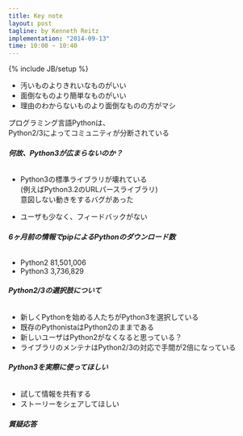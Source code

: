 ```yaml
---
title: Key note
layout: post
tagline: by Kenneth Reitz
implementation: "2014-09-13"
time: 10:00 ~ 10:40
---
```


{% include JB/setup %}

* 汚いものよりきれいなものがいい
* 面倒なものより簡単なものがいい
* 理由のわからないものより面倒なものの方がマシ

プログラミング言語Pythonは、  
Python2/3によってコミュニティが分断されている  

###### **何故、Python3が広まらないのか？**

* Python3の標準ライブラリが壊れている  
(例えばPython3.2のURLパースライブラリ)  
意図しない動きをするバグがあった  

* ユーザも少なく、フィードバックがない

###### **6ヶ月前の情報でpipによるPythonのダウンロード数**

* Python2 81,501,006
* Python3 3,736,829

###### **Python2/3の選択肢について**

* 新しくPythonを始める人たちがPython3を選択している
* 既存のPythonistaはPython2のままである
* 新しいユーザはPython2がなくなると思っている？
* ライブラリのメンテナはPython2/3の対応で手間が2倍になっている

###### **Python3を実際に使ってほしい**

* 試して情報を共有する
* ストーリーをシェアしてほしい

###### **質疑応答**


